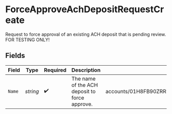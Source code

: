 # ForceApproveAchDepositRequestCreate

Request to force approval of an existing ACH deposit that is pending review. FOR TESTING ONLY!


## Fields

| Field                                                          | Type                                                           | Required                                                       | Description                                                    | Example                                                        |
| -------------------------------------------------------------- | -------------------------------------------------------------- | -------------------------------------------------------------- | -------------------------------------------------------------- | -------------------------------------------------------------- |
| `Name`                                                         | *string*                                                       | :heavy_check_mark:                                             | The name of the ACH deposit to force approve.                  | accounts/01H8FB90ZRRFWXB4XC2JPJ1D4Y/achDeposits/20230817000319 |